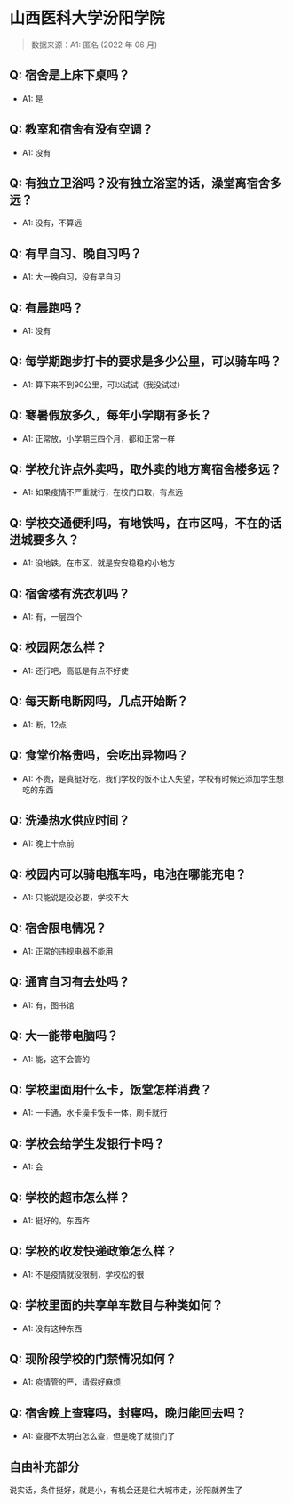 # 山西医科大学汾阳学院

> 数据来源：A1: 匿名 (2022 年 06 月)

## Q: 宿舍是上床下桌吗？

- A1: 是

## Q: 教室和宿舍有没有空调？

- A1: 没有

## Q: 有独立卫浴吗？没有独立浴室的话，澡堂离宿舍多远？

- A1: 没有，不算远

## Q: 有早自习、晚自习吗？

- A1: 大一晚自习，没有早自习

## Q: 有晨跑吗？

- A1: 没有

## Q: 每学期跑步打卡的要求是多少公里，可以骑车吗？

- A1: 算下来不到90公里，可以试试（我没试过）

## Q: 寒暑假放多久，每年小学期有多长？

- A1: 正常放，小学期三四个月，都和正常一样

## Q: 学校允许点外卖吗，取外卖的地方离宿舍楼多远？

- A1: 如果疫情不严重就行，在校门口取，有点远

## Q: 学校交通便利吗，有地铁吗，在市区吗，不在的话进城要多久？

- A1: 没地铁，在市区，就是安安稳稳的小地方

## Q: 宿舍楼有洗衣机吗？

- A1: 有，一层四个

## Q: 校园网怎么样？

- A1: 还行吧，高低是有点不好使

## Q: 每天断电断网吗，几点开始断？

- A1: 断，12点

## Q: 食堂价格贵吗，会吃出异物吗？

- A1: 不贵，是真挺好吃，我们学校的饭不让人失望，学校有时候还添加学生想吃的东西

## Q: 洗澡热水供应时间？

- A1: 晚上十点前

## Q: 校园内可以骑电瓶车吗，电池在哪能充电？

- A1: 只能说是没必要，学校不大

## Q: 宿舍限电情况？

- A1: 正常的违规电器不能用

## Q: 通宵自习有去处吗？

- A1: 有，图书馆

## Q: 大一能带电脑吗？

- A1: 能，这不会管的

## Q: 学校里面用什么卡，饭堂怎样消费？

- A1: 一卡通，水卡澡卡饭卡一体，刷卡就行

## Q: 学校会给学生发银行卡吗？

- A1: 会

## Q: 学校的超市怎么样？

- A1: 挺好的，东西齐

## Q: 学校的收发快递政策怎么样？

- A1: 不是疫情就没限制，学校松的很

## Q: 学校里面的共享单车数目与种类如何？

- A1: 没有这种东西

## Q: 现阶段学校的门禁情况如何？

- A1: 疫情管的严，请假好麻烦

## Q: 宿舍晚上查寝吗，封寝吗，晚归能回去吗？

- A1: 查寝不太明白怎么查，但是晚了就锁门了

## 自由补充部分

说实话，条件挺好，就是小，有机会还是往大城市走，汾阳就养生了